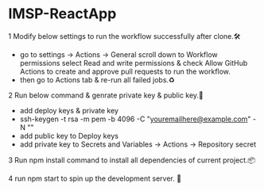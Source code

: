 ﻿# IMSP-ReactApp

1 Modify below settings to run the workflow successfully after clone.🛠️

 - go to settings -> Actions -> General scroll down to Workflow permissions select Read and write permissions & check Allow GitHub Actions to create and approve pull requests to run the workflow.
 - then go to Actions tab & re-run all failed jobs.♻️
   
2 Run below command & genrate private key & public key.🔐

 - add deploy keys & private key
 - ssh-keygen -t rsa -m pem -b 4096 -C "youremailhere@example.com" -N ""
 - add public key to Deploy keys
 - add private key to Secrets and Variables -> Actions -> Repository secret
   
3 Run npm install command to install all dependencies of current project.📦

4 run npm start to spin up the development server. 🚀
